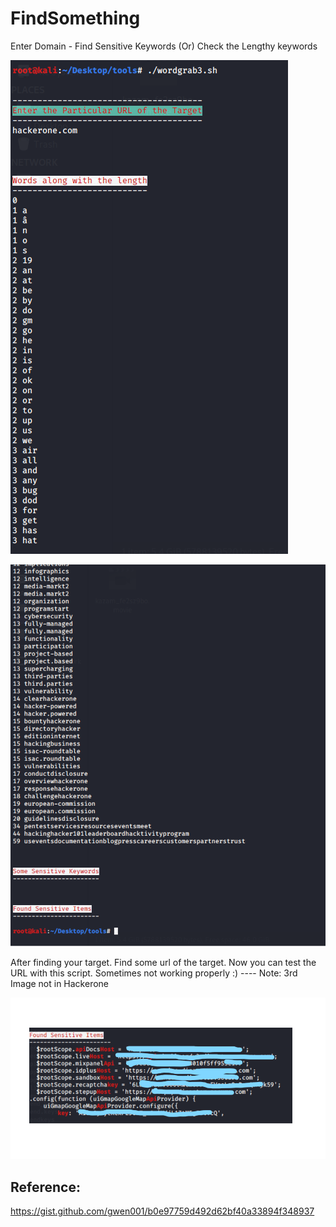 # FindSomething
Enter Domain -  Find Sensitive Keywords (Or) Check the Lengthy keywords


![](Images/1.PNG)

![](Images/2.PNG)

After finding your target. Find some url of the target. Now you can test the URL with this script. Sometimes not working properly :)
---- Note: 3rd Image not in Hackerone

![](Images/3.png)

Reference:
----------
https://gist.github.com/gwen001/b0e97759d492d62bf40a33894f348937
